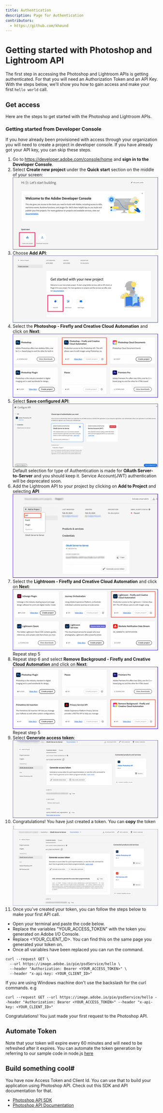 ```yaml
---
title: Authentication
description: Page for Authentication
contributors:
  - https://github.com/khound
---
```

# Getting started with Photoshop and Lightroom API

The first step in accessing the Photoshop and Lightroom APIs is getting authenticated. For that you will need an Authorization Token and an API Key. With the steps below, we'll show you how to gain access and make your first `hello world` call.

## Get access

Here are the steps to get started with the Photoshop and Lightroom APIs.

### Getting started from Developer Console

 If you *have* already been provisioned with access through your organization you will need to create a project in developer console. If you have already got your API key, you can skip these steps.
1. Go to https://developer.adobe.com/console/home and **sign in to the Developer Console**.
2. Select **Create new project** under the **Quick start** section on the middle of your screen:
![Screenshot](images/CreateNewProjectConsole.png)
3. Choose **Add API**:
![Screenshot](images/AddAPIConsole.png)
4. Select the **Photoshop - Firefly and Creative Cloud Automation** and click on **Next**:
![Screenshot](images/AddAPIConsolePSFF.png)
5. Select **Save configured API**:
![Screenshot](images/ServicePrincipalConsole.png)
Default selection for type of Authentication is made for **OAuth Server-to-Server** and you should keep it. Service Account(JWT) authentication will be deprecated soon.
6. Add the Lightroom API to your project by clicking on **Add to Project** and selecting **API**
![Screenshot](images/AddAnotherAPI.png)
7. Select the **Lightroom - Firefly and Creative Cloud Automation** and click on **Next**:
![Screenshot](images/AddAPIConsoleLRFF.png)
Repeat step 5
8. Repeat step 6 and select **Remove Background - Firefly and Creative Cloud Automation** and click on **Next**:
![Screenshot](images/AddAPIConsoleRBFF.png)
Repeat step 5
9. Select **Generate access token**:
![Screenshot](images/GenerateAccessTokenFromConsole.png)
10. Congratulations! You have just created a token. You can **copy** the token :
![Screenshot](images/AccessTokenCurlConsole.png)
11. Once you’ve created your token, you can follow the steps below to make your first API call.
   - Open your terminal and paste the code below.
   - Replace the variables "YOUR_ACCESS_TOKEN" with the token you generated on Adobe I/O Console.
   - Replace <YOUR_CLIENT_ID>. You can find this on the same page you generated your token on.
   - Once all variables have been replaced you can run the command.

``` shell
curl --request GET \
  --url https://image.adobe.io/pie/psdService/hello \
  --header "Authorization: Bearer <YOUR_ACCESS_TOKEN>" \
  --header "x-api-key: <YOUR_CLIENT_ID>"
```

If you are using Windows machine don't use the backslash for the curl commands. e.g
``` shell
curl --request GET --url https://image.adobe.io/pie/psdService/hello --header "Authorization: Bearer <YOUR_ACCESS_TOKEN>" --header "x-api-key: <YOUR_CLIENT_ID>"
```
Congratulations! You just made your first request to the Photoshop API.

## Automate Token
Note that your token will expire every 60 minutes and will need to be refreshed after it expires. You can automate the token generation by referring to our sample code in node.js [here](https://github.com/AdobeDocs/cis-photoshop-api-docs/blob/main/sample-code/service-principal-sample-app/index.js)

## Build something cool#
You have now Access Token and Client Id. You can use that to build your application using Photoshop API.
Check out this SDK and API documentation for that.
- [Photoshop API SDK](https://github.com/adobe/adobe-photoshop-api-sdk#readme)
- [Photoshop API Documentation](../api/)
